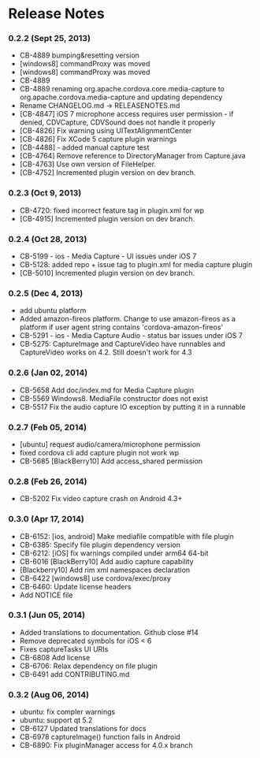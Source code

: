<!--
#
# Licensed to the Apache Software Foundation (ASF) under one
# or more contributor license agreements.  See the NOTICE file
# distributed with this work for additional information
# regarding copyright ownership.  The ASF licenses this file
# to you under the Apache License, Version 2.0 (the
# "License"); you may not use this file except in compliance
# with the License.  You may obtain a copy of the License at
# 
# http://www.apache.org/licenses/LICENSE-2.0
# 
# Unless required by applicable law or agreed to in writing,
# software distributed under the License is distributed on an
# "AS IS" BASIS, WITHOUT WARRANTIES OR CONDITIONS OF ANY
#  KIND, either express or implied.  See the License for the
# specific language governing permissions and limitations
# under the License.
#
-->
# Release Notes

### 0.2.2 (Sept 25, 2013)
* CB-4889 bumping&resetting version
* [windows8] commandProxy was moved
* [windows8] commandProxy was moved
* CB-4889
* CB-4889 renaming org.apache.cordova.core.media-capture to org.apache.cordova.media-capture and updating dependency
* Rename CHANGELOG.md -> RELEASENOTES.md
* [CB-4847] iOS 7 microphone access requires user permission - if denied, CDVCapture, CDVSound does not handle it properly
* [CB-4826] Fix warning using UITextAlignmentCenter
* [CB-4826] Fix XCode 5 capture plugin warnings
* [CB-4488] - added manual capture test
* [CB-4764] Remove reference to DirectoryManager from Capture.java
* [CB-4763] Use own version of FileHelper.
* [CB-4752] Incremented plugin version on dev branch.

### 0.2.3 (Oct 9, 2013)
* CB-4720: fixed incorrect feature tag in plugin.xml for wp
* [CB-4915] Incremented plugin version on dev branch.

 ### 0.2.4 (Oct 28, 2013)
* CB-5199 - ios - Media Capture - UI issues under iOS 7
* CB-5128: added repo + issue tag to plugin.xml for media capture plugin
* [CB-5010] Incremented plugin version on dev branch. 

### 0.2.5 (Dec 4, 2013)
* add ubuntu platform
* Added amazon-fireos platform. Change to use amazon-fireos as a platform if user agent string contains 'cordova-amazon-fireos'
* CB-5291 - ios - Media Capture Audio - status bar issues under iOS 7
* CB-5275: CaptureImage and CaptureVideo have runnables and CaptureVideo works on 4.2.  Still doesn't work for 4.3

### 0.2.6 (Jan 02, 2014)
* CB-5658 Add doc/index.md for Media Capture plugin
* CB-5569 Windows8. MediaFile constructor does not exist
* CB-5517 Fix the audio capture IO exception by putting it in a runnable

### 0.2.7 (Feb 05, 2014)
* [ubuntu] request audio/camera/microphone permission
* fixed  cordova cli add capture plugin not work wp
* CB-5685 [BlackBerry10] Add access_shared permission

### 0.2.8 (Feb 26, 2014)
* CB-5202 Fix video capture crash on Android 4.3+

### 0.3.0 (Apr 17, 2014)
* CB-6152: [ios, android] Make mediafile compatible with file plugin
* CB-6385: Specify file plugin dependency version
* CB-6212: [iOS] fix warnings compiled under arm64 64-bit
* CB-6016 [BlackBerry10] Add audio capture capability
* [Blackberry10] Add rim xml namespaces declaration
* CB-6422 [windows8] use cordova/exec/proxy
* CB-6460: Update license headers
* Add NOTICE file

### 0.3.1 (Jun 05, 2014)
* Added translations to documentation. Github close #14
* Remove deprecated symbols for iOS < 6
* Fixes captureTasks UI URIs
* CB-6808 Add license
* CB-6706: Relax dependency on file plugin
* CB-6491 add CONTRIBUTING.md

### 0.3.2 (Aug 06, 2014)
* ubuntu: fix compler warnings
* ubuntu: support qt 5.2
* CB-6127 Updated translations for docs
* CB-6978 captureImage() function fails in Android
* CB-6890: Fix pluginManager access for 4.0.x branch
